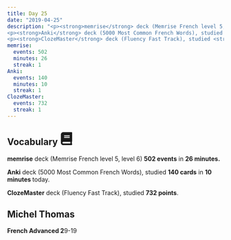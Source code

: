 ```yaml
---
title: Day 25
date: "2019-04-25"
description: "<p><strong>memrise</strong> deck (Memrise French level 5, level 6) <strong>399 events</strong> in <strong>23 minutes.</strong></p>
<p><strong>Anki</strong> deck (5000 Most Common French Words), studied <strong>126 cards</strong> in <strong>11 minutes </strong>today.</p>
<p><strong>ClozeMaster</strong> deck (Fluency Fast Track), studied <strong>732 points</strong>.</p>"
memrise: 
  events: 502
  minutes: 26
  streak: 1
Anki:
  events: 140
  minutes: 10
  streak: 1
ClozeMaster:
  events: 732
  streak: 1
---
```


<h2>Vocabulary <svg height="30" width="30" aria-hidden="true" focusable="false" data-prefix="fas" data-icon="book" class="svg-inline--fa fa-book fa-w-14" role="img" xmlns="http://www.w3.org/2000/svg" viewBox="0 0 448 512"><path fill="currentColor" d="M448 360V24c0-13.3-10.7-24-24-24H96C43 0 0 43 0 96v320c0 53 43 96 96 96h328c13.3 0 24-10.7 24-24v-16c0-7.5-3.5-14.3-8.9-18.7-4.2-15.4-4.2-59.3 0-74.7 5.4-4.3 8.9-11.1 8.9-18.6zM128 134c0-3.3 2.7-6 6-6h212c3.3 0 6 2.7 6 6v20c0 3.3-2.7 6-6 6H134c-3.3 0-6-2.7-6-6v-20zm0 64c0-3.3 2.7-6 6-6h212c3.3 0 6 2.7 6 6v20c0 3.3-2.7 6-6 6H134c-3.3 0-6-2.7-6-6v-20zm253.4 250H96c-17.7 0-32-14.3-32-32 0-17.6 14.4-32 32-32h285.4c-1.9 17.1-1.9 46.9 0 64z"></path></svg></h2>
<p><strong>memrise</strong> deck (Memrise French level 5, level 6) <strong>502 events</strong> in <strong>26 minutes.</strong></p>
<p><strong>Anki</strong> deck (5000 Most Common French Words), studied <strong>140 cards</strong> in <strong>10 minutes </strong>today.</p>
<p><strong>ClozeMaster</strong> deck (Fluency Fast Track), studied <strong>732 points</strong>.</p>

<h2>Michel Thomas</h2>
<strong>French Advanced 2</strong>9-19

